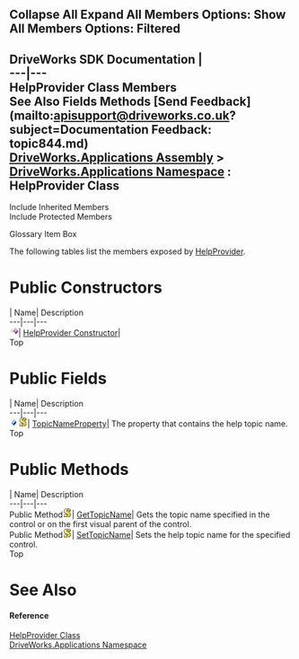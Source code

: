 Collapse All Expand All Members Options: Show All  Members Options: Filtered   
---  
DriveWorks SDK Documentation  |   
---|---  
HelpProvider Class Members   
See Also Fields Methods [Send Feedback](mailto:apisupport@driveworks.co.uk?subject=Documentation Feedback: topic844.md)  
[DriveWorks.Applications Assembly](topic13.md) > [DriveWorks.Applications Namespace](topic16.md) : HelpProvider Class  
---  
  
Include Inherited Members    
Include Protected Members  


Glossary Item Box

The following tables list the members exposed by [HelpProvider](topic844.md).

# Public Constructors

| Name| Description  
---|---|---  
![Public Constructor](dotnetimages/publicConstructor.gif)| [HelpProvider Constructor](topic850.md)|   
Top

# Public Fields

| Name| Description  
---|---|---  
![Public Field](dotnetimages/publicField.gif)![static \(Shared in Visual Basic\)](dotnetimages/static.gif)| [TopicNameProperty](topic853.md)| The property that contains the help topic name.   
Top

# Public Methods

| Name| Description  
---|---|---  
Public Method![static \(Shared in Visual Basic\)](dotnetimages/static.gif)| [GetTopicName](topic851.md)| Gets the topic name specified in the control or on the first visual parent of the control.   
Public Method![static \(Shared in Visual Basic\)](dotnetimages/static.gif)| [SetTopicName](topic852.md)| Sets the help topic name for the specified control.   
Top

# See Also

#### Reference

[HelpProvider Class](topic844.md)   
[DriveWorks.Applications Namespace](topic16.md)



